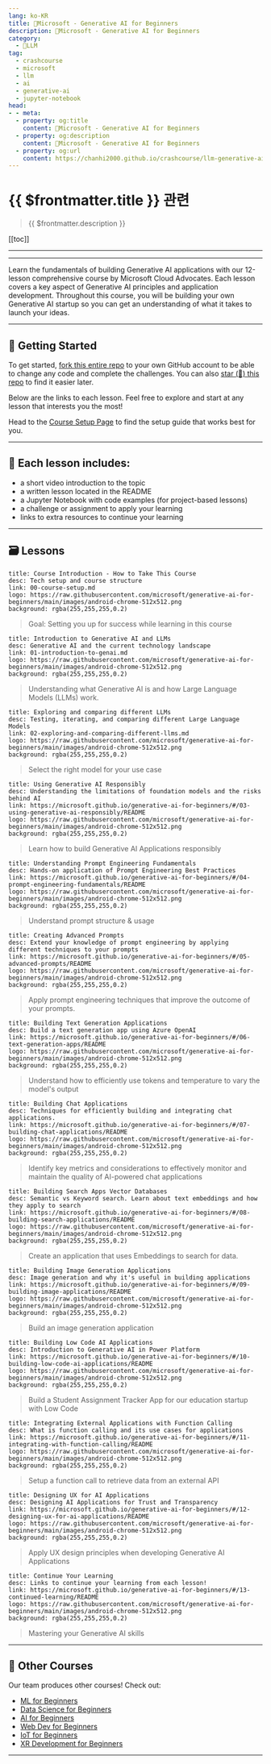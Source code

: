 ```yaml
---
lang: ko-KR
title: 🦙Microsoft - Generative AI for Beginners
description: 🦙Microsoft - Generative AI for Beginners
category:
  - 🦙LLM
tag: 
  - crashcourse
  - microsoft
  - llm
  - ai
  - generative-ai
  - jupyter-notebook
head:
- - meta:
  - property: og:title
    content: 🦙Microsoft - Generative AI for Beginners
  - property: og:description
    content: 🦙Microsoft - Generative AI for Beginners
  - property: og:url
    content: https://chanhi2000.github.io/crashcourse/llm-generative-ai-for-beginners.html
---
```


# {{ $frontmatter.title }} 관련

> {{ $frontmatter.description }}

[[toc]]

---

<SiteInfo
  name="Generative AI for Beginners - A Course"
  desc="A 12 Lesson course teaching everything you need to know to start building Generative AI applications"
  url="https://microsoft.github.io/generative-ai-for-beginners"
  logo="https://raw.githubusercontent.com/microsoft/generative-ai-for-beginners/main/images/android-chrome-512x512.png"
  repo="https://github.com/microsoft/generative-ai-for-beginners"
  preview="https://microsoft.github.io/generative-ai-for-beginners/images/repository-thumbnail.png"/>

---

Learn the fundamentals of building Generative AI applications with our 12-lesson comprehensive course by Microsoft Cloud Advocates. Each lesson covers a key aspect of Generative AI principles and application development. Throughout this course, you will be building your own Generative AI startup so you can get an understanding of what it takes to launch your ideas.

---

## 🌱 Getting Started

To get started, [<FontIcon icon="iconfont icon-github"/>fork this entire repo](https://github.com/microsoft/generative-ai-for-beginners/fork) to your own GitHub account to be able to change any code and complete the challenges. You can also [star (🌟) this repo](https://docs.github.com/en/get-started/exploring-projects-on-github/saving-repositories-with-stars) to find it easier later.

Below are the links to each lesson. Feel free to explore and start at any lesson that interests you the most!

Head to the [Course Setup Page](https://microsoft.github.io/generative-ai-for-beginners/#/00-course-setup/README) to find the setup guide that works best for you.

---

## 📂 Each lesson includes:

- a short video introduction to the topic
- a written lesson located in the README
- a Jupyter Notebook with code examples (for project-based lessons)
- a challenge or assignment to apply your learning
- links to extra resources to continue your learning

---

## 🗃️ Lessons


```component VPCard
title: Course Introduction - How to Take This Course	
desc: Tech setup and course structure
link: 00-course-setup.md
logo: https://raw.githubusercontent.com/microsoft/generative-ai-for-beginners/main/images/android-chrome-512x512.png
background: rgba(255,255,255,0.2)
```

> Goal: Setting you up for success while learning in this course


```component VPCard
title: Introduction to Generative AI and LLMs
desc: Generative AI and the current technology landscape
link: 01-introduction-to-genai.md
logo: https://raw.githubusercontent.com/microsoft/generative-ai-for-beginners/main/images/android-chrome-512x512.png
background: rgba(255,255,255,0.2)
```

> Understanding what Generative AI is and how Large Language Models (LLMs) work.

```component VPCard
title: Exploring and comparing different LLMs
desc: Testing, iterating, and comparing different Large Language Models
link: 02-exploring-and-comparing-different-llms.md
logo: https://raw.githubusercontent.com/microsoft/generative-ai-for-beginners/main/images/android-chrome-512x512.png
background: rgba(255,255,255,0.2)
```

> Select the right model for your use case

```component VPCard
title: Using Generative AI Responsibly	
desc: Understanding the limitations of foundation models and the risks behind AI	
link: https://microsoft.github.io/generative-ai-for-beginners/#/03-using-generative-ai-responsibly/README
logo: https://raw.githubusercontent.com/microsoft/generative-ai-for-beginners/main/images/android-chrome-512x512.png
background: rgba(255,255,255,0.2)
```

> Learn how to build Generative AI Applications responsibly

```component VPCard
title: Understanding Prompt Engineering Fundamentals
desc: Hands-on application of Prompt Engineering Best Practices	
link: https://microsoft.github.io/generative-ai-for-beginners/#/04-prompt-engineering-fundamentals/README
logo: https://raw.githubusercontent.com/microsoft/generative-ai-for-beginners/main/images/android-chrome-512x512.png
background: rgba(255,255,255,0.2)
```

> Understand prompt structure & usage

```component VPCard
title: Creating Advanced Prompts	
desc: Extend your knowledge of prompt engineering by applying different techniques to your prompts	
link: https://microsoft.github.io/generative-ai-for-beginners/#/05-advanced-prompts/README
logo: https://raw.githubusercontent.com/microsoft/generative-ai-for-beginners/main/images/android-chrome-512x512.png
background: rgba(255,255,255,0.2)
```

> Apply prompt engineering techniques that improve the outcome of your prompts.

```component VPCard
title: Building Text Generation Applications		
desc: Build a text generation app using Azure OpenAI
link: https://microsoft.github.io/generative-ai-for-beginners/#/06-text-generation-apps/README
logo: https://raw.githubusercontent.com/microsoft/generative-ai-for-beginners/main/images/android-chrome-512x512.png
background: rgba(255,255,255,0.2)
```

> Understand how to efficiently use tokens and temperature to vary the model's output


```component VPCard
title: Building Chat Applications
desc: Techniques for efficiently building and integrating chat applications.
link: https://microsoft.github.io/generative-ai-for-beginners/#/07-building-chat-applications/README
logo: https://raw.githubusercontent.com/microsoft/generative-ai-for-beginners/main/images/android-chrome-512x512.png
background: rgba(255,255,255,0.2)
```

> Identify key metrics and considerations to effectively monitor and maintain the quality of AI-powered chat applications 

```component VPCard
title: Building Search Apps Vector Databases
desc: Semantic vs Keyword search. Learn about text embeddings and how they apply to search
link: https://microsoft.github.io/generative-ai-for-beginners/#/08-building-search-applications/README
logo: https://raw.githubusercontent.com/microsoft/generative-ai-for-beginners/main/images/android-chrome-512x512.png
background: rgba(255,255,255,0.2)
```

> Create an application that uses Embeddings to search for data.

```component VPCard
title: Building Image Generation Applications
desc: Image generation and why it's useful in building applications
link: https://microsoft.github.io/generative-ai-for-beginners/#/09-building-image-applications/README
logo: https://raw.githubusercontent.com/microsoft/generative-ai-for-beginners/main/images/android-chrome-512x512.png
background: rgba(255,255,255,0.2)
```

> Build an image generation application

```component VPCard
title: Building Low Code AI Applications
desc: Introduction to Generative AI in Power Platform
link: https://microsoft.github.io/generative-ai-for-beginners/#/10-building-low-code-ai-applications/README
logo: https://raw.githubusercontent.com/microsoft/generative-ai-for-beginners/main/images/android-chrome-512x512.png
background: rgba(255,255,255,0.2)
```

> Build a Student Assignment Tracker App for our education startup with Low Code

```component VPCard
title: Integrating External Applications with Function Calling
desc: What is function calling and its use cases for applications
link: https://microsoft.github.io/generative-ai-for-beginners/#/11-integrating-with-function-calling/README
logo: https://raw.githubusercontent.com/microsoft/generative-ai-for-beginners/main/images/android-chrome-512x512.png
background: rgba(255,255,255,0.2)
```

> Setup a function call to retrieve data from an external API

```component VPCard
title: Designing UX for AI Applications
desc: Designing AI Applications for Trust and Transparency
link: https://microsoft.github.io/generative-ai-for-beginners/#/12-designing-ux-for-ai-applications/README
logo: https://raw.githubusercontent.com/microsoft/generative-ai-for-beginners/main/images/android-chrome-512x512.png
background: rgba(255,255,255,0.2)
```

> Apply UX design principles when developing Generative AI Applications

```component VPCard
title: Continue Your Learning
desc: Links to continue your learning from each lesson!
link: https://microsoft.github.io/generative-ai-for-beginners/#/13-continued-learning/README
logo: https://raw.githubusercontent.com/microsoft/generative-ai-for-beginners/main/images/android-chrome-512x512.png
background: rgba(255,255,255,0.2)
```

> Mastering your Generative AI skills

---

## 🎒 Other Courses

Our team produces other courses! Check out:

- [ML for Beginners](https://aka.ms/ml-beginners)
- [Data Science for Beginners](https://aka.ms/datascience-beginners)
- [AI for Beginners](https://aka.ms/ai-beginners)
- [Web Dev for Beginners](https://aka.ms/webdev-beginners)
- [IoT for Beginners](https://aka.ms/iot-beginners)
- [XR Development for Beginners](https://aka.ms/ml-beginners)

---

<TagLinks />